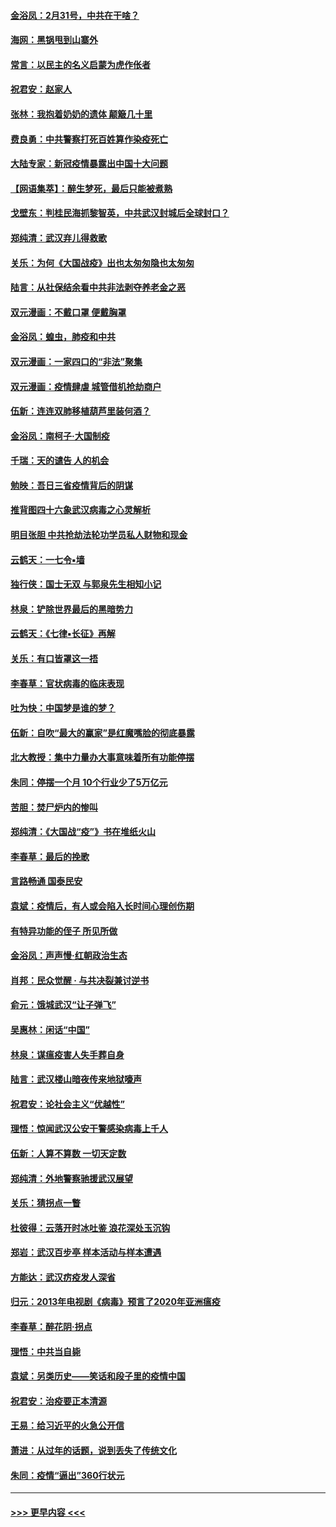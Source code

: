 #### [金浴凤：2月31号，中共在干啥？](../pages/nsc993/n11922706.md?t=03081003) 
#### [海网：黑锅甩到山寨外](../pages/nsc993/n11922688.md?t=03081003) 
#### [常言：以民主的名义启蒙为虎作伥者](../pages/nsc993/n11922217.md?t=03081003) 
#### [祝君安：赵家人](../pages/nsc993/n11922209.md?t=03081003) 
#### [张林：我抱着奶奶的遗体 颠簸几十里](../pages/nsc993/n11920945.md?t=03081003) 
#### [费良勇：中共警察打死百姓算作染疫死亡](../pages/nsc993/n11919264.md?t=03081003) 
#### [大陆专家：新冠疫情暴露出中国十大问题](../pages/nsc993/n11919187.md?t=03081003) 
#### [【网语集萃】：醉生梦死，最后只能被煮熟](../pages/nsc993/n11918994.md?t=03081003) 
#### [戈壁东：判桂民海抓黎智英，中共武汉封城后全球封口？](../pages/nsc993/n11917982.md?t=03081003) 
#### [郑纯清：武汉弃儿得救歌](../pages/nsc993/n11917881.md?t=03081003) 
#### [关乐：为何《大国战疫》出也太匆匆隐也太匆匆](../pages/nsc993/n11917792.md?t=03081003) 
#### [陆言：从社保结余看中共非法剥夺养老金之恶](../pages/nsc993/n11917084.md?t=03081003) 
#### [双元漫画：不戴口罩 便戴胸罩](../pages/nsc993/n11916447.md?t=03081003) 
#### [金浴凤：蝗虫，肺疫和中共](../pages/nsc993/n11916904.md?t=03081003) 
#### [双元漫画：一家四口的“非法”聚集](../pages/nsc993/n11916378.md?t=03081003) 
#### [双元漫画：疫情肆虐 城管借机抢劫商户](../pages/nsc993/n11916310.md?t=03081003) 
#### [伍新：连连双肺移植葫芦里装何酒？](../pages/nsc993/n11913667.md?t=03081003) 
#### [金浴凤：南柯子·大国制疫](../pages/nsc993/n11913657.md?t=03081003) 
#### [千瑞：天的谴告  人的机会](../pages/nsc993/n11913309.md?t=03081003) 
#### [勉映：吾日三省疫情背后的阴谋](../pages/nsc993/n11913079.md?t=03081003) 
#### [推背图四十六象武汉病毒之心灵解析](../pages/nsc993/n11911761.md?t=03081003) 
#### [明目张胆 中共抢劫法轮功学员私人财物和现金](../pages/nsc993/n11910262.md?t=03081003) 
#### [云鹤天：一七令▪墙](../pages/nsc993/n11910627.md?t=03081003) 
#### [独行侠：国士无双 与郭泉先生相知小记](../pages/nsc993/n11910613.md?t=03081003) 
#### [林泉：铲除世界最后的黑暗势力](../pages/nsc993/n11909320.md?t=03081003) 
#### [云鹤天：《七律▪长征》再解](../pages/nsc993/n11909327.md?t=03081003) 
#### [关乐：有口皆罩这一捂](../pages/nsc993/n11908393.md?t=03081003) 
#### [李春草：官状病毒的临床表现](../pages/nsc993/n11908339.md?t=03081003) 
#### [吐为快：中国梦是谁的梦？](../pages/nsc993/n11906564.md?t=03081003) 
#### [伍新：自吹“最大的赢家”是红魔嘴脸的彻底暴露](../pages/nsc993/n11906407.md?t=03081003) 
#### [北大教授：集中力量办大事意味着所有功能停摆](../pages/nsc993/n11904800.md?t=03081003) 
#### [朱同：停摆一个月 10个行业少了5万亿元](../pages/nsc993/n11904498.md?t=03081003) 
#### [苦胆：焚尸炉内的惨叫](../pages/nsc993/n11904479.md?t=03081003) 
#### [郑纯清：《大国战“疫”》书在堆纸火山](../pages/nsc993/n11904450.md?t=03081003) 
#### [李春草：最后的挽歌](../pages/nsc993/n11904441.md?t=03081003) 
#### [言路畅通 国泰民安](../pages/nsc993/n11904222.md?t=03081003) 
#### [袁斌：疫情后，有人或会陷入长时间心理创伤期](../pages/nsc993/n11901514.md?t=03081003) 
#### [有特异功能的侄子 所见所做](../pages/nsc993/n11901154.md?t=03081003) 
#### [金浴凤：声声慢‧红朝政治生态](../pages/nsc993/n11899553.md?t=03081003) 
#### [肖邦：民众觉醒 · 与共决裂兼讨逆书](../pages/nsc993/n11898435.md?t=03081003) 
#### [俞元：饿城武汉“让子弹飞”](../pages/nsc993/n11898344.md?t=03081003) 
#### [吴惠林：闲话“中国”](../pages/nsc993/n11898182.md?t=03081003) 
#### [林泉：谋瘟疫害人失手葬自身](../pages/nsc993/n11897892.md?t=03081003) 
#### [陆言：武汉楼山暗夜传来地狱嚎声](../pages/nsc993/n11897033.md?t=03081003) 
#### [祝君安：论社会主义“优越性”](../pages/nsc993/n11897005.md?t=03081003) 
#### [理悟：惊闻武汉公安干警感染病毒上千人](../pages/nsc993/n11896947.md?t=03081003) 
#### [伍新：人算不算数 一切天定数](../pages/nsc993/n11893372.md?t=03081003) 
#### [郑纯清：外地警察驰援武汉展望](../pages/nsc993/n11893115.md?t=03081003) 
#### [关乐：猜拐点一瞥](../pages/nsc993/n11893020.md?t=03081003) 
#### [杜彼得：云落开时冰吐鉴 浪花深处玉沉钩](../pages/nsc993/n11892107.md?t=03081003) 
#### [郑岩：武汉百步亭 样本活动与样本遭遇](../pages/nsc993/n11892310.md?t=03081003) 
#### [方能达：武汉疠疫发人深省](../pages/nsc993/n11891376.md?t=03081003) 
#### [归元：2013年电视剧《病毒》预言了2020年亚洲瘟疫](../pages/nsc993/n11891126.md?t=03081003) 
#### [李春草：醉花阴·拐点](../pages/nsc993/n11890567.md?t=03081003) 
#### [理悟：中共当自毙](../pages/nsc993/n11890559.md?t=03081003) 
#### [袁斌：另类历史——笑话和段子里的疫情中国](../pages/nsc993/n11889243.md?t=03081003) 
#### [祝君安：治疫要正本清源](../pages/nsc993/n11889085.md?t=03081003) 
#### [王易：给习近平的火急公开信](../pages/nsc993/n11888225.md?t=03081003) 
#### [萧进：从过年的话题，说到丢失了传统文化](../pages/nsc993/n11887732.md?t=03081003) 
#### [朱同：疫情“逼出”360行状元](../pages/nsc993/n11887678.md?t=03081003) 

----
#### [ >>> 更早内容 <<< ](../indexes/nsc993-earlier.md)
